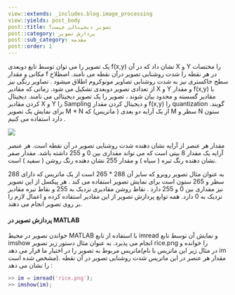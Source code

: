 ```yaml
---
view::extends: _includes.blog.image_processing
view::yields: post_body
post::title: تصویر دیجیتالی چیست؟
post::category: پردازش تصویر
post::sub_category: مقدمه
post::order: 1
---
```


یک تصویر را می توان توسط تابع دوبعدی f(x,y) نشان داد که در آن X و Y را مختصات مکانی و مقدار f در هر نقطه را شدت روشنایی تصویر درآن نقطه می نامند. اصطلاح سطح خاکستری نیز به شدت روشنایی تصاویر مونوکروم اطلاق میشود . تصاویر رنگی نیز از تعدادی تصویر دوبعدی تشکیل می شود. زمانی که مقادیر X و Y و مقدار f(x,y) با مقادیر گسسته و محدود بیان شوند ، تصویر را یک تصویر دیجیتالی می نامند. دیجیتال کردن مقادیر X و Y را Sampling و دیجیتال کردن مقدار f(x,y) را quantization گویند. برای نمایش یک تصویر M * N از یک آرایه دو بعدی ( ماتریس) که M سطر و N ستون دارد استفاده می کنیم .

![](@url('assets/images/image-processing/boat.jpg'))

مقدار هر عنصر از آرایه نشان دهنده شدت روشنایی تصویر در آن نقطه است. هر عنصر آرایه یک مقدار 8 بیتی است که می تواند مقداری بین 0 و 255 داشته باشد. مقدار صفر نشان دهنده رنگ تیره ( سیاه ) و مقدار 255 نشان دهنده رنگ روشن ( سفید ) است.

به عنوان مثال تصویر روبرو که سایز آن 288 * 265 است از یک ماتریس که دارای 288 سطر و 265 ستون است برای نمایش تصویر استفاده می کند . هر پیکسل از این تصویر نیز مقداری بین 0 و 255 دارد . نقاط روشن مقادیری نزدیک به 255 و نقاط تیره مقادیر نزدیک به 0 دارد. همه توابع پردازش تصویر از این مقادیر استفاده کرده و اعمال لازم را بر روی تصویر انجام می دهند.

#### پردازش تصویر در MATLAB

خواندن تصویر در محیط MATLAB با استفاده از تابع imread و نمایش آن توسط تابع imshow انجام می پذیرد. به عنوان مثال دستور زیر تصویر rice.png را خوانده و ماتریس مربوط به تصویر را در اختیار ما قرار می دهد(در مثال زیر این ماتریس با نام im مشخص شده است). مقدار هر عنصر در این ماتریس شدت روشنایی تصویر در آن نقطه را نشان می دهد :

```matlab
>> im = imread('rice.png');
>> imshow(im);
```